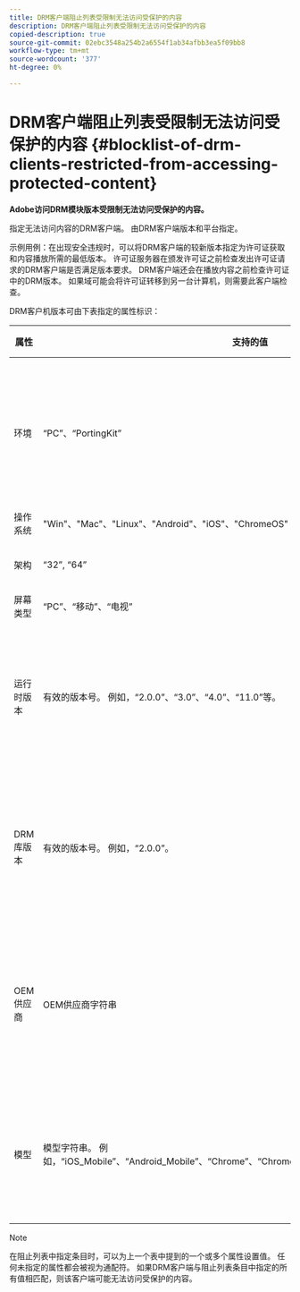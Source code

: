 ```yaml
---
title: DRM客户端阻止列表受限制无法访问受保护的内容
description: DRM客户端阻止列表受限制无法访问受保护的内容
copied-description: true
source-git-commit: 02ebc3548a254b2a6554f1ab34afbb3ea5f09bb8
workflow-type: tm+mt
source-wordcount: '377'
ht-degree: 0%

---
```


# DRM客户端阻止列表受限制无法访问受保护的内容 {#blocklist-of-drm-clients-restricted-from-accessing-protected-content}

**Adobe访问DRM模块版本受限制无法访问受保护的内容。**

指定无法访问内容的DRM客户端。 由DRM客户端版本和平台指定。

示例用例：在出现安全违规时，可以将DRM客户端的较新版本指定为许可证获取和内容播放所需的最低版本。 许可证服务器在颁发许可证之前检查发出许可证请求的DRM客户端是否满足版本要求。 DRM客户端还会在播放内容之前检查许可证中的DRM版本。 如果域可能会将许可证转移到另一台计算机，则需要此客户端检查。

DRM客户机版本可由下表指定的属性标识：

| **属性** | **支持的值** | **匹配条件** | **描述** |
|---|---|---|---|
| 环境 | “PC”、“PortingKit” | 完全匹配 | 标识客户端是否正在桌面或任何其他设备上运行。 |
| 操作系统 | &quot;Win&quot;、&quot;Mac&quot;、&quot;Linux&quot;、&quot;Android&quot;、&quot;iOS&quot;、&quot;ChromeOS&quot; | 完全匹配 | 平台 |
| 架构 | “32”, “64” | 完全匹配 | 32位或64位 |
| 屏幕类型 | “PC”、“移动”、“电视” | 完全匹配 | |
| 运行时版本 | 有效的版本号。 例如，“2.0.0”、“3.0”、“4.0”、“11.0”等。 | 如果客户端版本小于或等于指定的版本，则匹配。 | 版本号由数字和句点(“。”)组合指定 任何长度。 |
| DRM库版本 | 有效的版本号。 例如，“2.0.0”。 | 如果客户端版本小于或等于指定的版本，则匹配。 | 版本号由数字和句点(“。”)组合指定 任何长度。 |
| OEM供应商 | OEM供应商字符串 | 完全匹配 | 使用移植工具包的设备的OEM供应商标识字符串。 |
| 模型 | 模型字符串。 例如，“iOS_Mobile”、“Android_Mobile”、“Chrome”、“ChromeOS_ARM”、“WindowsOnARM”、“AVE” | 完全匹配 | 使用移植套件的设备的设备型号标识字符串。 |

>[!NOTE]
>
>在阻止列表中指定条目时，可以为上一个表中提到的一个或多个属性设置值。 任何未指定的属性都会被视为通配符。 如果DRM客户端与阻止列表条目中指定的所有值相匹配，则该客户端可能无法访问受保护的内容。
